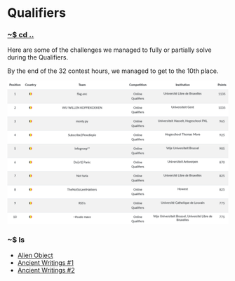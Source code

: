 # Qualifiers

### [~$ cd ..](../)

Here are some of the challenges we managed to fully or partially solve during the Qualifiers.

By the end of the 32 contest hours, we managed to get to the 10th place.

![scoreboard](assets/scoreboard.png)

### ~$ ls

* [Alien Object](./alien_object/)
* [Ancient Writings #1](./ancient_writings_1/)
* [Ancient Writings #2](./ancient_writings_2/)
